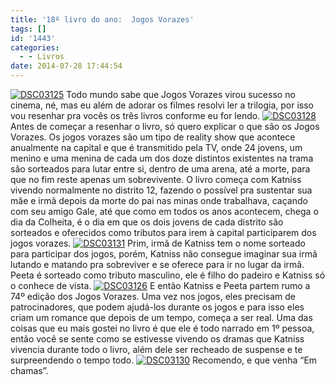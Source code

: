 ```yaml
---
title: '18º livro do ano:  Jogos Vorazes'
tags: []
id: '1443'
categories:
  - - Livros
date: 2014-07-28 17:44:54
---
```


[![DSC03125](http://162.243.62.160/wp-content/uploads/2014/07/dsc03125.jpg)](http://162.243.62.160/wp-content/uploads/2014/07/dsc03125.jpg) Todo mundo sabe que Jogos Vorazes virou sucesso no cinema, né, mas eu além de adorar os filmes resolvi ler a trilogia, por isso vou resenhar pra vocês os três livros conforme eu for lendo. [![DSC03128](http://162.243.62.160/wp-content/uploads/2014/07/dsc03128.jpg)](http://162.243.62.160/wp-content/uploads/2014/07/dsc03128.jpg) Antes de começar a resenhar o livro, só quero explicar o que são os Jogos Vorazes. Os jogos vorazes são um tipo de reality show que acontece anualmente na capital e que é transmitido pela TV, onde 24 jovens, um menino e uma menina de cada um dos doze distintos existentes na trama são sorteados para lutar entre si, dentro de uma arena, até a morte, para que no fim reste apenas um sobrevivente. O livro começa com Katniss vivendo normalmente no distrito 12, fazendo o possível pra sustentar sua mãe e irmã depois da morte do pai nas minas onde trabalhava, caçando com seu amigo Gale, até que como em todos os anos acontecem, chega o dia da Colheita, é o dia em que os dois jovens de cada distrito são sorteados e oferecidos como tributos para irem à capital participarem dos jogos vorazes. [![DSC03131](http://162.243.62.160/wp-content/uploads/2014/07/dsc03131.jpg)](http://162.243.62.160/wp-content/uploads/2014/07/dsc03131.jpg) Prim, irmã de Katniss tem o nome sorteado para participar dos jogos, porém, Katniss não consegue imaginar sua irmã lutando e matando pra sobreviver e se oferece para ir no lugar da irmã. Peeta é sorteado como tributo masculino, ele é filho do padeiro e Katniss só o conhece de vista. [![DSC03126](http://162.243.62.160/wp-content/uploads/2014/07/dsc03126.jpg)](http://162.243.62.160/wp-content/uploads/2014/07/dsc03126.jpg) E então Katniss e Peeta partem rumo a 74º edição dos Jogos Vorazes. Uma vez nos jogos, eles precisam de patrocinadores, que podem ajudá-los durante os jogos e para isso eles criam um romance que depois de um tempo, começa a ser real. Uma das coisas que eu mais gostei no livro é que ele é todo narrado em 1º pessoa, então você se sente como se estivesse vivendo os dramas que Katniss vivencia durante todo o livro, além dele ser recheado de suspense e te surpreendendo o tempo todo. [![DSC03130](http://162.243.62.160/wp-content/uploads/2014/07/dsc03130.jpg)](http://162.243.62.160/wp-content/uploads/2014/07/dsc03130.jpg) Recomendo, e que venha “Em chamas”.
